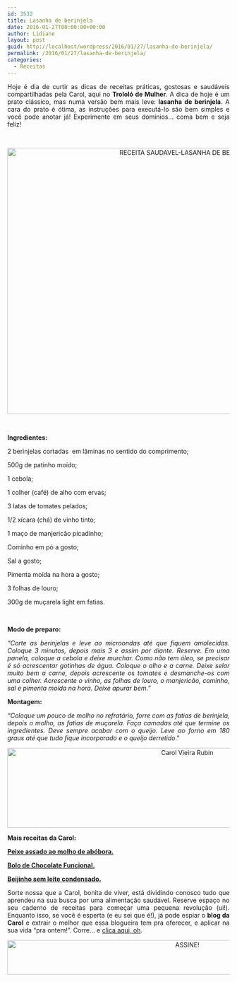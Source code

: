 ```yaml
---
id: 3532
title: Lasanha de berinjela
date: 2016-01-27T00:00:00+00:00
author: Lidiane
layout: post
guid: http://localhost/wordpress/2016/01/27/lasanha-de-berinjela/
permalink: /2016/01/27/lasanha-de-berinjela/
categories:
  - Receitas
---
```

<p align="justify">
  Hoje é dia de curtir as dicas de receitas práticas, gostosas e saudáveis compartilhadas pela Carol, aqui no <strong>Trololó de Mulher</strong>. A dica de hoje é um prato clássico, mas numa versão bem mais leve:<strong> lasanha de berinjela</strong>. A cara do prato é ótima, as instruções para executá-lo são bem simples e você pode anotar já! Experimente em seus domínios… coma bem e seja feliz!
</p>

&nbsp;

<p align="center">
  <img class="alignnone size-full wp-image-11820" src="http://www.trololodemulher.com.br/blog/wp-content/uploads/2016/01/RECEITA-SAUDAVEL-LASANHA-DE-BERINJELA.jpg" alt="RECEITA SAUDAVEL-LASANHA DE BERINJELA" width="800" height="602" />
</p>

&nbsp;

**Ingredientes:**

2 berinjelas cortadas  em lâminas no sentido do comprimento;

500g de patinho moído;

1 cebola;

1 colher (café) de alho com ervas;

3 latas de tomates pelados;

1/2 xícara (chá) de vinho tinto;

1 maço de manjericão picadinho;

Cominho em pó a gosto;

Sal a gosto;

Pimenta moída na hora a gosto;

3 folhas de louro;

300g de muçarela light em fatias.

&nbsp;

**Modo de preparo:**

<p align="justify">
  <em>“Corte as berinjelas e leve ao microondas até que fiquem amolecidas. Coloque 3 minutos, depois mais 3 e assim por diante. Reserve. Em uma panela, coloque a cebola e deixe murchar. Como não tem óleo, se precisar é só acrescentar gotinhas de água. Coloque o alho e a carne. Deixe selar muito bem a carne, depois acrescente os tomates e desmanche-os com uma colher. Acrescente o vinho, as folhas de louro, o manjericão, cominho, sal e pimenta moída na hora. Deixe apurar bem.”</em>
</p>

**Montagem:**

<p align="justify">
  <em>“Coloque um pouco de molho no refratário, forre com as fatias de berinjela, depois o molho, as fatias de muçarela. Faça camadas até que termine os ingredientes. Deve sempre acabar com o queijo. Leve ao forno em 180 graus até que tudo fique incorporado e o queijo derretido</em>.”
</p>

<p align="center">
  <img class="alignnone size-full wp-image-11789" src="http://www.trololodemulher.com.br/blog/wp-content/uploads/2016/01/Carol-Vieira-Rubin.jpg" alt="Carol Vieira Rubin" width="800" height="181" />
</p>

<p align="justify">
  <strong>Mais receitas da Carol:</strong>
</p>

<p align="justify">
  <a href="http://www.trololodemulher.com.br/2016/01/13/peixe-assado/" target="_blank"><strong>Peixe assado ao molho de abóbora.</strong></a>
</p>

<p align="justify">
  <a href="http://www.trololodemulher.com.br/2015/11/25/bolo-de-chocolate/" target="_blank"><strong>Bolo de Chocolate Funcional.</strong></a>
</p>

<p align="justify">
  <a href="http://www.trololodemulher.com.br/2015/11/11/beijinho-sem-leite-condensado/" target="_blank"><strong>Beijinho sem leite condensado.</strong></a>
</p>

<p align="justify">
  Sorte nossa que a Carol, bonita de viver, está dividindo conosco tudo que aprendeu na sua busca por uma alimentação saudável. Reserve espaço no seu caderno de receitas para começar uma pequena revolução (ui!). Enquanto isso, se você é esperta (e eu sei que é!), já pode espiar o <strong>blog da Carol</strong> e extrair o melhor que essa blogueira tem pra oferecer, e aplicar na sua vida “pra ontem!”. Corre… e <a href="http://mundocarolvieira.blogspot.com.br/" target="_blank">clica aqui, oh</a>.
</p>

<p align="center">
  <a href="http://feedburner.google.com/fb/a/mailverify?uri=blogBichaFemea&loc=en_US" target="_blank"><img class="alignnone size-full wp-image-10439" src="http://www.trololodemulher.com.br/blog/wp-content/uploads/2014/09/ASSINE.png" alt="ASSINE!" width="800" height="78" /></a>
</p>

<p align="justify">